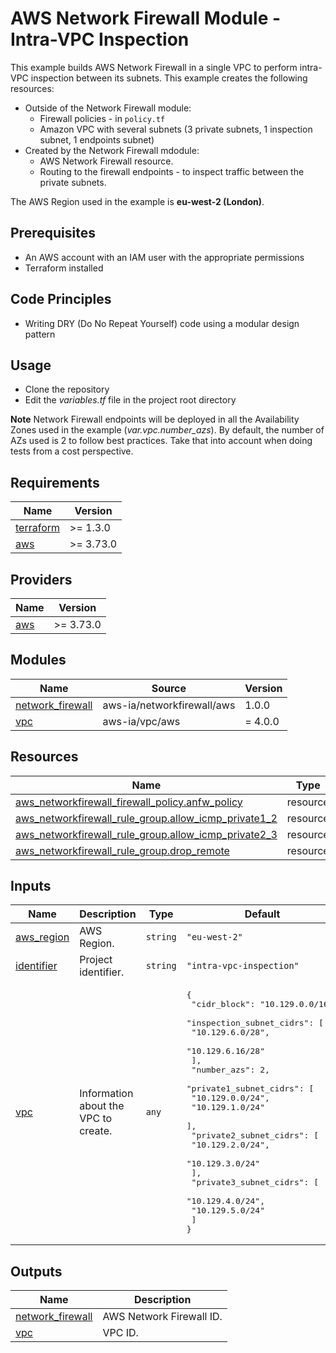 <!-- BEGIN_TF_DOCS -->
# AWS Network Firewall Module - Intra-VPC Inspection

This example builds AWS Network Firewall in a single VPC to perform intra-VPC inspection between its subnets. This example creates the following resources:

* Outside of the Network Firewall module:
  * Firewall policies - in `policy.tf`
  * Amazon VPC with several subnets (3 private subnets, 1 inspection subnet, 1 endpoints subnet)
* Created by the Network Firewall mdodule:
  * AWS Network Firewall resource.
  * Routing to the firewall endpoints - to inspect traffic between the private subnets.

The AWS Region used in the example is **eu-west-2 (London)**.

## Prerequisites

* An AWS account with an IAM user with the appropriate permissions
* Terraform installed

## Code Principles

* Writing DRY (Do No Repeat Yourself) code using a modular design pattern

## Usage

* Clone the repository
* Edit the *variables.tf* file in the project root directory

**Note** Network Firewall endpoints will be deployed in all the Availability Zones used in the example (*var.vpc.number\_azs*). By default, the number of AZs used is 2 to follow best practices. Take that into account when doing tests from a cost perspective.

## Requirements

| Name | Version |
|------|---------|
| <a name="requirement_terraform"></a> [terraform](#requirement\_terraform) | >= 1.3.0 |
| <a name="requirement_aws"></a> [aws](#requirement\_aws) | >= 3.73.0 |

## Providers

| Name | Version |
|------|---------|
| <a name="provider_aws"></a> [aws](#provider\_aws) | >= 3.73.0 |

## Modules

| Name | Source | Version |
|------|--------|---------|
| <a name="module_network_firewall"></a> [network\_firewall](#module\_network\_firewall) | aws-ia/networkfirewall/aws | 1.0.0 |
| <a name="module_vpc"></a> [vpc](#module\_vpc) | aws-ia/vpc/aws | = 4.0.0 |

## Resources

| Name | Type |
|------|------|
| [aws_networkfirewall_firewall_policy.anfw_policy](https://registry.terraform.io/providers/hashicorp/aws/latest/docs/resources/networkfirewall_firewall_policy) | resource |
| [aws_networkfirewall_rule_group.allow_icmp_private1_2](https://registry.terraform.io/providers/hashicorp/aws/latest/docs/resources/networkfirewall_rule_group) | resource |
| [aws_networkfirewall_rule_group.allow_icmp_private2_3](https://registry.terraform.io/providers/hashicorp/aws/latest/docs/resources/networkfirewall_rule_group) | resource |
| [aws_networkfirewall_rule_group.drop_remote](https://registry.terraform.io/providers/hashicorp/aws/latest/docs/resources/networkfirewall_rule_group) | resource |

## Inputs

| Name | Description | Type | Default | Required |
|------|-------------|------|---------|:--------:|
| <a name="input_aws_region"></a> [aws\_region](#input\_aws\_region) | AWS Region. | `string` | `"eu-west-2"` | no |
| <a name="input_identifier"></a> [identifier](#input\_identifier) | Project identifier. | `string` | `"intra-vpc-inspection"` | no |
| <a name="input_vpc"></a> [vpc](#input\_vpc) | Information about the VPC to create. | `any` | <pre>{<br>  "cidr_block": "10.129.0.0/16",<br>  "inspection_subnet_cidrs": [<br>    "10.129.6.0/28",<br>    "10.129.6.16/28"<br>  ],<br>  "number_azs": 2,<br>  "private1_subnet_cidrs": [<br>    "10.129.0.0/24",<br>    "10.129.1.0/24"<br>  ],<br>  "private2_subnet_cidrs": [<br>    "10.129.2.0/24",<br>    "10.129.3.0/24"<br>  ],<br>  "private3_subnet_cidrs": [<br>    "10.129.4.0/24",<br>    "10.129.5.0/24"<br>  ]<br>}</pre> | no |

## Outputs

| Name | Description |
|------|-------------|
| <a name="output_network_firewall"></a> [network\_firewall](#output\_network\_firewall) | AWS Network Firewall ID. |
| <a name="output_vpc"></a> [vpc](#output\_vpc) | VPC ID. |
<!-- END_TF_DOCS -->